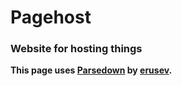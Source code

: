# Pagehost

### Website for hosting things


**This page uses [Parsedown](https://parsedown.org/) by [erusev](https://github.com/erusev).**